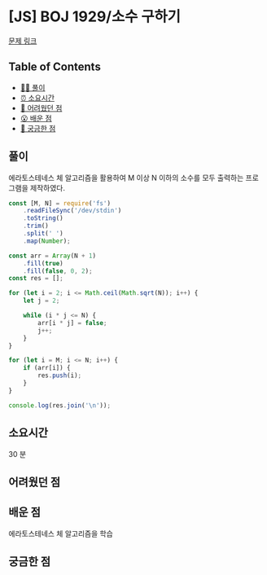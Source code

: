 <!-- 제목으로 다음과 같은 내용으로 작성해주세요 ! -->
<!-- 📚 언어 : e.g. Javascript -> [JS], Python -> [Python]  -->
<!-- 📕 백준 : BOJ 문제번호/문제제목 e.g. BOJ 2577/숫자의 개수 -->
<!-- 📗 프로그래머스 : PRO 문제번호/문제제목 e.g. PRO 120812/최빈값 구하기 -->
<!-- 💁🏻 백준허브를 사용하시면 프로그래머스의 문제번호도 확인하실 수 있습니다 -->

# [JS] BOJ 1929/소수 구하기

<!-- 아래에 # 을 지우고 문제 링크를 입력해주세요 ! -->

[문제 링크](https://www.acmicpc.net/problem/1929)

## Table of Contents

-   [✍🏻 풀이](#풀이)
-   [⏰ 소요시간](#소요시간)
-   [🫠 어려웠던 점](#어려웠던-점)
-   [😮 배운 점](#배운-점)
-   [🤔 궁금한 점](#궁금한-점)

## 풀이

<!-- ```옆에 사용하는 언어를 기입하세요 e.g. javascript, python -->

에라토스테네스 체 알고리즘을 활용하여 M 이상 N 이하의 소수를 모두 출력하는 프로그램을 제작하였다.

```javascript
const [M, N] = require('fs')
    .readFileSync('/dev/stdin')
    .toString()
    .trim()
    .split(' ')
    .map(Number);

const arr = Array(N + 1)
    .fill(true)
    .fill(false, 0, 2);
const res = [];

for (let i = 2; i <= Math.ceil(Math.sqrt(N)); i++) {
    let j = 2;

    while (i * j <= N) {
        arr[i * j] = false;
        j++;
    }
}

for (let i = M; i <= N; i++) {
    if (arr[i]) {
        res.push(i);
    }
}

console.log(res.join('\n'));
```

## 소요시간

30 분

## 어려웠던 점

## 배운 점

에라토스테네스 체 알고리즘을 학습

## 궁금한 점
